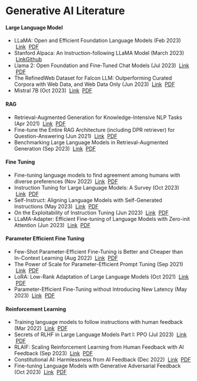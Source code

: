 # Generative AI Literature

#### Large Language Model
* LLaMA: Open and Efficient Foundation Language Models (Feb 2023) &nbsp;[Link](https://arxiv.org/abs/2302.13971) &nbsp;[PDF](https://arxiv.org/pdf/2302.13971.pdf)
* Stanford Alpaca: An Instruction-following LLaMA Model (March 2023) &nbsp;[Link](https://crfm.stanford.edu/2023/03/13/alpaca.html)[Github](https://github.com/tatsu-lab/stanford_alpaca)
* Llama 2: Open Foundation and Fine-Tuned Chat Models (Jul 2023) &nbsp;[Link](https://arxiv.org/abs/2307.09288) &nbsp;[PDF](https://arxiv.org/pdf/2307.09288.pdf)
* The RefinedWeb Dataset for Falcon LLM: Outperforming Curated Corpora with Web Data, and Web Data Only (Jun 2023) &nbsp;[Link](https://arxiv.org/abs/2306.01116) &nbsp;[PDF](https://arxiv.org/pdf/2306.01116.pdf)
* Mistral 7B (Oct 2023) &nbsp;[Link](https://arxiv.org/abs/2310.06825) &nbsp;[PDF](https://arxiv.org/pdf/2310.06825.pdf)

#### RAG
* Retrieval-Augmented Generation for Knowledge-Intensive NLP Tasks (Apr 2021) &nbsp;[Link](https://arxiv.org/abs/2005.11401) &nbsp;[PDF](https://arxiv.org/pdf/2005.11401.pdf)
* Fine-tune the Entire RAG Architecture (including DPR retriever) for Question-Answering (Jun 2021) &nbsp;[Link](https://arxiv.org/abs/2106.11517) &nbsp;[PDF](https://arxiv.org/pdf/2106.11517.pdf)
* Benchmarking Large Language Models in Retrieval-Augmented Generation (Sep 2023) &nbsp;[Link](https://arxiv.org/abs/2309.01431) &nbsp;[PDF](https://arxiv.org/pdf/2309.01431.pdf)      

#### Fine Tuning
* Fine-tuning language models to find agreement among humans with diverse preferences (Nov 2022) &nbsp;[Link](https://arxiv.org/abs/2211.15006) &nbsp;[PDF](https://arxiv.org/pdf/2211.15006.pdf)
* Instruction Tuning for Large Language Models: A Survey (Oct 2023) &nbsp;[Link](https://arxiv.org/abs/2308.10792) &nbsp;[PDF](https://arxiv.org/pdf/2308.10792.pdf) 
* Self-Instruct: Aligning Language Models with Self-Generated Instructions (May 2023) &nbsp;[Link](https://arxiv.org/abs/2212.10560) &nbsp;[PDF](https://arxiv.org/pdf/2212.10560.pdf)
* On the Exploitability of Instruction Tuning (Jun 2023) &nbsp;[Link](https://arxiv.org/abs/2306.17194) &nbsp;[PDF](https://arxiv.org/pdf/2306.17194.pdf)
* LLaMA-Adapter: Efficient Fine-tuning of Language Models with Zero-init Attention (Jun 2023) &nbsp;[Link](https://arxiv.org/abs/2303.16199) &nbsp;[PDF](https://arxiv.org/pdf/2303.16199.pdf)

#### Parameter Efficient Fine Tuning
* Few-Shot Parameter-Efficient Fine-Tuning is Better and Cheaper than In-Context Learning (Aug 2022) &nbsp;[Link](https://arxiv.org/abs/2205.05638?ref=txt.cohere.com) &nbsp;[PDF](https://arxiv.org/pdf/2205.05638.pdf)  
* The Power of Scale for Parameter-Efficient Prompt Tuning (Sep 2021) &nbsp;[Link](https://arxiv.org/abs/2104.08691) &nbsp;[PDF](https://arxiv.org/pdf/2104.08691.pdf)
* LoRA: Low-Rank Adaptation of Large Language Models (Oct 2021) &nbsp;[Link](https://arxiv.org/abs/2106.09685) &nbsp;[PDF](https://arxiv.org/pdf/2106.09685.pdf)
* Parameter-Efficient Fine-Tuning without Introducing New Latency (May 2023) &nbsp;[Link](https://arxiv.org/abs/2305.16742) &nbsp;[PDF](https://arxiv.org/pdf/2305.16742.pdf)

#### Reinforcement Learning 
* Training language models to follow instructions with human feedback (Mar 2022) &nbsp;[Link](https://arxiv.org/abs/2203.02155) &nbsp;[PDF](https://arxiv.org/pdf/2203.02155.pdf)
* Secrets of RLHF in Large Language Models Part I: PPO (Jul 2023) &nbsp;[Link](https://arxiv.org/abs/2307.04964) &nbsp;[PDF](https://arxiv.org/pdf/2307.04964.pdf)
* RLAIF: Scaling Reinforcement Learning from Human Feedback with AI Feedback (Sep 2023) &nbsp;[Link](https://arxiv.org/abs/2309.00267) &nbsp;[PDF](https://arxiv.org/pdf/2309.00267.pdf)
* Constitutional AI: Harmlessness from AI Feedback (Dec 2022) &nbsp;[Link](https://arxiv.org/abs/2212.08073) &nbsp;[PDF](https://arxiv.org/pdf/2212.08073.pdf)
* Fine-tuning Language Models with Generative Adversarial Feedback (Oct 2023) &nbsp;[Link](https://arxiv.org/abs/2305.06176) &nbsp;[PDF](https://arxiv.org/pdf/2305.06176.pdf)

  
